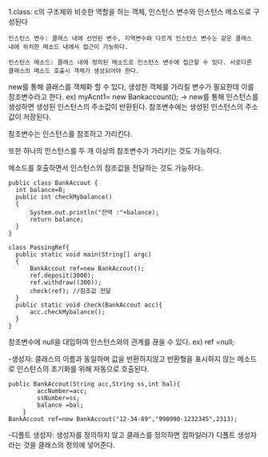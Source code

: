 1.class: c의 구조체와 비슷한 역할을 하는 객체, 인스턴스 변수와 인스턴스 메소드로 구성된다

    인스턴스 변수: 클래스 내에 선언된 변수, 지역변수와 다르게 인스턴스 변수는 같은 클래스 내에 위치한 메소드 내에서 접근이 가능하다. 

    인스턴스 메소드: 클래스 내에 정의된 메소드로 인스턴스 변수에 접근할 수 있다. 서로다른 클래스의 메소드 호출시 객체가 생성되어야 한다.

  new를 통해 클래스를 객체화 할 수 있다,  생성한 객체를 가리킬 변수가 필요한데 이를 참조변수라고 한다. ex) myAcnt1= new Bankaccount(); -> new를 통해 인스턴스를 생성하면 생성된 인스턴스의 주소값이 반환된다. 참조변수에는 생성된 인스턴스의 주소값이 저장된다.

  참조변수는 인스턴스를 참조하고 가리킨다. 

  또한 하나의 인스턴스를 두 개 이상의 참조변수가 가리키는 것도 가능하다.

  메소드를 호출하면서 인스턴스의 참조값을 전달하는 것도 가능하다. 
  ```
public class BankAccout {
    int balance=0;
    public int checkMybalance()
    {
        System.out.println("잔액 :"+balance);
        return balance;
    }
}

class PassingRef{
    public static void main(String[] argc)
    {
        BankAccout ref=new BankAccout();
        ref.deposit(3000);
        ref.withdraw((300));
        check(ref); //참조값 전달 
    }
    public static void check(BankAccout acc){
        acc.checkMybalance();
    }
}
```

참조변수에 null을 대입하여 인스턴스와의 관계를 끊을 수 있다. ex) ref =null;

-생성자: 클래스의 이름과 동일하며 값을 반환하지않고 반환형을 표시하지 않는 메소드로  인스턴스의 초기화를 위해 자동으로 호출된다. 
```
public BankAccout(String acc,String ss,int bal){
        accNumber=acc;
        ssNumber=ss;
        balance =bal;
    }
BankAccout ref=new BankAccout("12-34-89","990990-1232345",2313);
```
-디폴트 생성자: 생성자를 정의하지 않고 클래스를 정의하면 컴파일러가 디폴트 생성자라는 것을 클래스의 정의에 넣어준다. 






  
  
